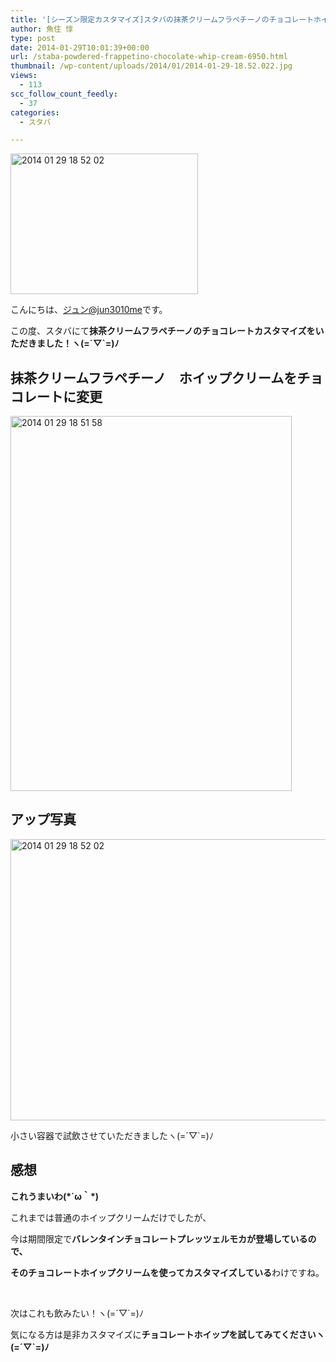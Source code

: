 ```yaml
---
title: '[シーズン限定カスタマイズ]スタバの抹茶クリームフラペチーノのチョコレートホイップカスタマイズをいただきました！'
author: 魚住 惇
type: post
date: 2014-01-29T10:01:39+00:00
url: /staba-powdered-frappetino-chocolate-whip-cream-6950.html
thumbnail: /wp-content/uploads/2014/01/2014-01-29-18.52.022.jpg
views:
  - 113
scc_follow_count_feedly:
  - 37
categories:
  - スタバ

---
```

<img decoding="async" loading="lazy" title="2014-01-29 18.52.02.jpg" src="/wp-content/uploads/2014/01/2014-01-29-18.52.02.jpg" alt="2014 01 29 18 52 02" width="300" height="225" border="0" />

<!--more-->

こんにちは、[ジュン@jun3010me][1]です。

この度、スタバにて**抹茶クリームフラペチーノのチョコレートカスタマイズをいただきました！ヽ(=´▽\`=)ﾉ**

## 抹茶クリームフラペチーノ　ホイップクリームをチョコレートに変更

<img decoding="async" loading="lazy" title="2014-01-29 18.51.58.jpg" src="/wp-content/uploads/2014/01/2014-01-29-18.51.58.jpg" alt="2014 01 29 18 51 58" width="450" height="600" border="0" /> 

## アップ写真

<img decoding="async" loading="lazy" title="2014-01-29 18.52.02.jpg" src="/wp-content/uploads/2014/01/2014-01-29-18.52.021.jpg" alt="2014 01 29 18 52 02" width="600" height="450" border="0" /> 

小さい容器で試飲させていただきましたヽ(=´▽\`=)ﾉ

## 感想

**これうまいわ(\*´ω｀\*)**

これまでは普通のホイップクリームだけでしたが、

今は期間限定で**バレンタインチョコレートプレッツェルモカが登場しているので、**

**そのチョコレートホイップクリームを使ってカスタマイズしている**わけですね。

 

次はこれも飲みたい！ヽ(=´▽\`=)ﾉ

気になる方は是非カスタマイズに**チョコレートホイップを試してみてくださいヽ(=´▽\`=)ﾉ**

 [1]: https://twitter.com/jun3010me